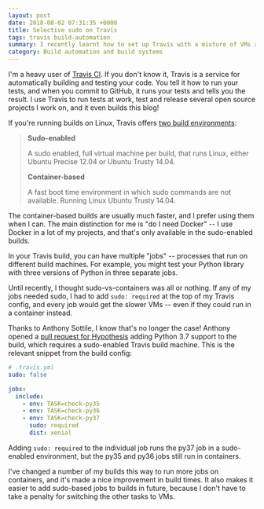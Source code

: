```yaml
---
layout: post
date: 2018-08-02 07:31:35 +0000
title: Selective sudo on Travis
tags: travis build-automation
summary: I recently learnt how to set up Travis with a mixture of VMs and containers – not just all of one or the other.
category: Build automation and build systems
---
```


I'm a heavy user of [Travis CI][travis].
If you don't know it, Travis is a service for automatically building and testing your code.
You tell it how to run your tests, and when you commit to GitHub, it runs your tests and tells you the result.
I use Travis to run tests at work, test and release several open source projects I work on, and it even builds this blog!

If you're running builds on Linux, Travis offers [two  build environments][buildenv]:

> **Sudo-enabled**
>
> A sudo enabled, full virtual machine per build, that runs Linux, either Ubuntu Precise 12.04 or Ubuntu Trusty&nbsp;14.04.
>
> **Container-based**
>
> A fast boot time environment in which sudo commands are not available. Running Linux Ubuntu Trusty&nbsp;14.04.

The container-based builds are usually much faster, and I prefer using them when I can.
The main distinction for me is "do I need Docker" -- I use Docker in a lot of my projects, and that's only available in the sudo-enabled builds.

In your Travis build, you can have multiple "jobs" -- processes that run on different build machines.
For example, you might test your Python library with three versions of Python in three separate jobs.

Until recently, I thought sudo-vs-containers was all or nothing.
If any of my jobs needed sudo, I had to add `sudo: required` at the top of my Travis config, and every job would get the slower VMs -- even if they could run in a container instead.

Thanks to Anthony Sottile, I know that's no longer the case!
Anthony opened a [pull request for Hypothesis][pullrequest] adding Python&nbsp;3.7 support to the build, which requires a sudo-enabled Travis build machine.
This is the relevant snippet from the build config:

```yaml
# .travis.yml
sudo: false

jobs:
  include:
    - env: TASK=check-py35
    - env: TASK=check-py36
    - env: TASK=check-py37
      sudo: required
      dist: xenial
```

Adding `sudo: required` to the individual job runs the py37 job in a sudo-enabled environment, but the py35 and py36 jobs still run in containers.

I've changed a number of my builds this way to run more jobs on containers, and it's made a nice improvement in build times.
It also makes it easier to add sudo-based jobs to builds in future, because I don't have to take a penalty for switching the other tasks to VMs.

[travis]: https://travis-ci.org/
[buildenv]: https://docs.travis-ci.com/user/reference/overview/#virtualization-environments
[pullrequest]: https://github.com/HypothesisWorks/hypothesis/pull/1376
